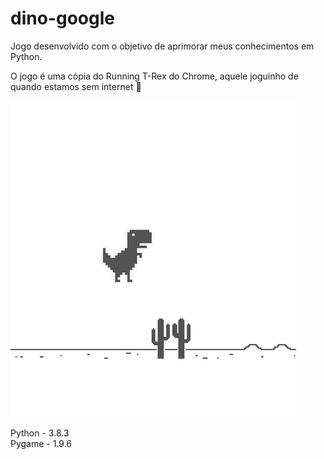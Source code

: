 # dino-google

Jogo desenvolvido com o objetivo de aprimorar meus conhecimentos em Python.

O jogo é uma cópia do Running T-Rex do Chrome, aquele joguinho de quando estamos sem internet :rofl:

![Screenshot](dino.png)

Python - 3.8.3
<br>
Pygame - 1.9.6

